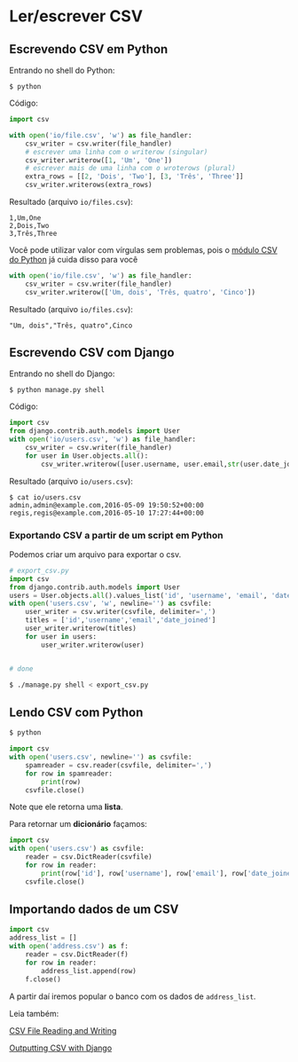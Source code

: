 # Ler/escrever CSV

## Escrevendo CSV em Python

Entrando no shell do Python:

```console
$ python
```

Código:

```python
import csv

with open('io/file.csv', 'w') as file_handler:
    csv_writer = csv.writer(file_handler)
    # escrever uma linha com o writerow (singular)
    csv_writer.writerow([1, 'Um', 'One'])
    # escrever mais de uma linha com o wroterows (plural)
    extra_rows = [[2, 'Dois', 'Two'], [3, 'Três', 'Three']]
    csv_writer.writerows(extra_rows)
```

Resultado (arquivo `io/files.csv`):

```
1,Um,One
2,Dois,Two
3,Três,Three
```

Você pode utilizar valor com vírgulas sem problemas, pois o [módulo CSV do Python](https://docs.python.org/3.5/library/csv.html) já cuida disso para você

```python
with open('io/file.csv', 'w') as file_handler:
    csv_writer = csv.writer(file_handler)
    csv_writer.writerow(['Um, dois', 'Três, quatro', 'Cinco'])
```

Resultado (arquivo `io/files.csv`):

```
"Um, dois","Três, quatro",Cinco
```

## Escrevendo CSV com Django

Entrando no shell do Django:

```console
$ python manage.py shell
```

Código:

```python
import csv
from django.contrib.auth.models import User
with open('io/users.csv', 'w') as file_handler:
    csv_writer = csv.writer(file_handler)
    for user in User.objects.all():
        csv_writer.writerow([user.username, user.email,str(user.date_joined)])
```

Resultado (arquivo `io/users.csv`):

```console
$ cat io/users.csv
admin,admin@example.com,2016-05-09 19:50:52+00:00
regis,regis@example.com,2016-05-10 17:27:44+00:00
```

### Exportando CSV a partir de um script em Python

Podemos criar um arquivo para exportar o csv.

```python
# export_csv.py
import csv
from django.contrib.auth.models import User
users = User.objects.all().values_list('id', 'username', 'email', 'date_joined')
with open('users.csv', 'w', newline='') as csvfile:
    user_writer = csv.writer(csvfile, delimiter=',')
    titles = ['id','username','email','date_joined']
    user_writer.writerow(titles)
    for user in users:
        user_writer.writerow(user)


# done
```

```bash
$ ./manage.py shell < export_csv.py
```

## Lendo CSV com Python

```bash
$ python
```

```python
import csv
with open('users.csv', newline='') as csvfile:
    spamreader = csv.reader(csvfile, delimiter=',')
    for row in spamreader:
        print(row)
    csvfile.close()
```

Note que ele retorna uma **lista**.

Para retornar um **dicionário** façamos:

```python
import csv
with open('users.csv') as csvfile:
    reader = csv.DictReader(csvfile)
    for row in reader:
        print(row['id'], row['username'], row['email'], row['date_joined'])
    csvfile.close()
```


## Importando dados de um CSV

```python
import csv
address_list = []
with open('address.csv') as f:
    reader = csv.DictReader(f)
    for row in reader:
        address_list.append(row)
    f.close()
```

A partir daí iremos popular o banco com os dados de `address_list`.

Leia também:

[CSV File Reading and Writing][0]

[Outputting CSV with Django][1]

[0]: https://docs.python.org/3/library/csv.html
[1]: https://docs.djangoproject.com/ja/1.9/howto/outputting-csv/
